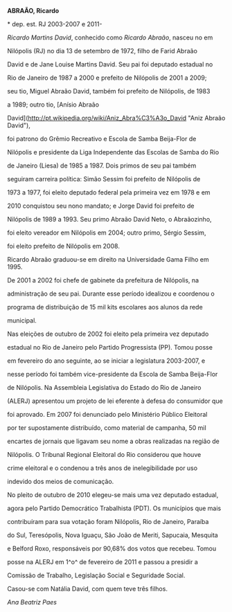 **ABRAÃO, Ricardo**



\* dep. est. RJ 2003-2007 e 2011-



*Ricardo Martins David*, conhecido como *Ricardo Abraão*, nasceu no em

Nilópolis (RJ) no dia 13 de setembro de 1972, filho de Farid Abraão

David e de Jane Louise Martins David. Seu pai foi deputado estadual no

Rio de Janeiro de 1987 a 2000 e prefeito de Nilópolis de 2001 a 2009;

seu tio, Miguel Abraão David, também foi prefeito de Nilópolis, de 1983

a 1989; outro tio, [Anísio Abraão

David](http://pt.wikipedia.org/wiki/Aniz_Abra%C3%A3o_David "Aniz Abraão David"),

foi patrono do Grêmio Recreativo e Escola de Samba Beija-Flor de

Nilópolis e presidente da Liga Independente das Escolas de Samba do Rio

de Janeiro (Liesa) de 1985 a 1987. Dois primos de seu pai também

seguiram carreira política: Simão Sessim foi prefeito de Nilópolis de

1973 a 1977, foi eleito deputado federal pela primeira vez em 1978 e em

2010 conquistou seu nono mandato; e Jorge David foi prefeito de

Nilópolis de 1989 a 1993. Seu primo Abraão David Neto, o Abraãozinho,

foi eleito vereador em Nilópolis em 2004; outro primo, Sérgio Sessim,

foi eleito prefeito de Nilópolis em 2008.



Ricardo Abraão graduou-se em direito na Universidade Gama Filho em 1995.

De 2001 a 2002 foi chefe de gabinete da prefeitura de Nilópolis, na

administração de seu pai. Durante esse período idealizou e coordenou o

programa de distribuição de 15 mil kits escolares aos alunos da rede

municipal.



Nas eleições de outubro de 2002 foi eleito pela primeira vez deputado

estadual no Rio de Janeiro pelo Partido Progressista (PP). Tomou posse

em fevereiro do ano seguinte, ao se iniciar a legislatura 2003-2007, e

nesse período foi também vice-presidente da Escola de Samba Beija-Flor

de Nilópolis. Na Assembleia Legislativa do Estado do Rio de Janeiro

(ALERJ) apresentou um projeto de lei eferente à defesa do consumidor que

foi aprovado. Em 2007 foi denunciado pelo Ministério Público Eleitoral

por ter supostamente distribuído, como material de campanha, 50 mil

encartes de jornais que ligavam seu nome a obras realizadas na região de

Nilópolis. O Tribunal Regional Eleitoral do Rio considerou que houve

crime eleitoral e o condenou a três anos de inelegibilidade por uso

indevido dos meios de comunicação.



No pleito de outubro de 2010 elegeu-se mais uma vez deputado estadual,

agora pelo Partido Democrático Trabalhista (PDT). Os municípios que mais

contribuíram para sua votação foram Nilópolis, Rio de Janeiro, Paraíba

do Sul, Teresópolis, Nova Iguaçu, São João de Meriti, Sapucaia, Mesquita

e Belford Roxo, responsáveis por 90,68% dos votos que recebeu. Tomou

posse na ALERJ em 1^o^ de fevereiro de 2011 e passou a presidir a

Comissão de Trabalho, Legislação Social e Seguridade Social.



Casou-se com Natália David, com quem teve três filhos.



*Ana Beatriz Paes*



